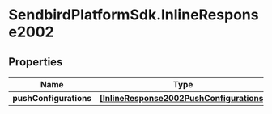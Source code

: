 # SendbirdPlatformSdk.InlineResponse2002

## Properties

Name | Type | Description | Notes
------------ | ------------- | ------------- | -------------
**pushConfigurations** | [**[InlineResponse2002PushConfigurations]**](InlineResponse2002PushConfigurations.md) |  | [optional] 


